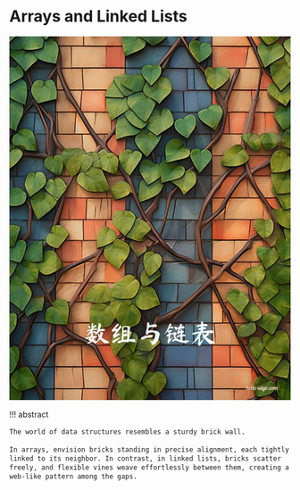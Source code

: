 # Arrays and Linked Lists

![Arrays and Linked Lists](../assets/covers/chapter_array_and_linkedlist.jpg)

!!! abstract

    The world of data structures resembles a sturdy brick wall.

    In arrays, envision bricks standing in precise alignment, each tightly linked to its neighbor. In contrast, in linked lists, bricks scatter freely, and flexible vines weave effortlessly between them, creating a web-like pattern among the gaps.
